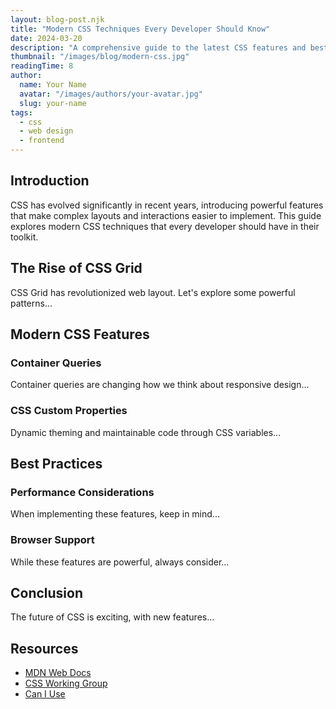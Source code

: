 ```yaml
---
layout: blog-post.njk
title: "Modern CSS Techniques Every Developer Should Know"
date: 2024-03-20
description: "A comprehensive guide to the latest CSS features and best practices that are transforming modern web development"
thumbnail: "/images/blog/modern-css.jpg"
readingTime: 8
author:
  name: Your Name
  avatar: "/images/authors/your-avatar.jpg"
  slug: your-name
tags:
  - css
  - web design
  - frontend
---
```


## Introduction

CSS has evolved significantly in recent years, introducing powerful features that make complex layouts and interactions easier to implement. This guide explores modern CSS techniques that every developer should have in their toolkit.

## The Rise of CSS Grid

CSS Grid has revolutionized web layout. Let's explore some powerful patterns...

## Modern CSS Features

### Container Queries
Container queries are changing how we think about responsive design...

### CSS Custom Properties
Dynamic theming and maintainable code through CSS variables...

## Best Practices

### Performance Considerations
When implementing these features, keep in mind...

### Browser Support
While these features are powerful, always consider...

## Conclusion

The future of CSS is exciting, with new features...

## Resources
- [MDN Web Docs](https://developer.mozilla.org)
- [CSS Working Group](https://www.w3.org/Style/CSS/)
- [Can I Use](https://caniuse.com) 